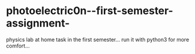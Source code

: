 # photoelectric0n--first-semester-assignment-
physics lab at home task in the first semester...
run it with python3 for more comfort...
